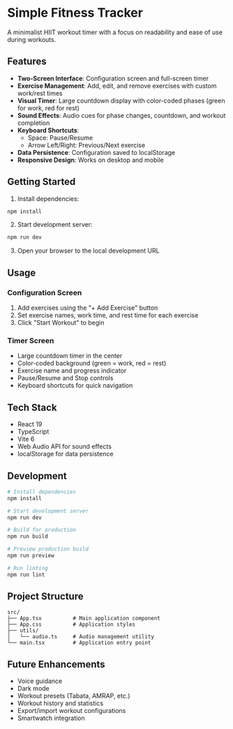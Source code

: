 # Simple Fitness Tracker

A minimalist HIIT workout timer with a focus on readability and ease of use during workouts.

## Features

- **Two-Screen Interface**: Configuration screen and full-screen timer
- **Exercise Management**: Add, edit, and remove exercises with custom work/rest times
- **Visual Timer**: Large countdown display with color-coded phases (green for work, red for rest)
- **Sound Effects**: Audio cues for phase changes, countdown, and workout completion
- **Keyboard Shortcuts**:
  - Space: Pause/Resume
  - Arrow Left/Right: Previous/Next exercise
- **Data Persistence**: Configuration saved to localStorage
- **Responsive Design**: Works on desktop and mobile

## Getting Started

1. Install dependencies:
```bash
npm install
```

2. Start development server:
```bash
npm run dev
```

3. Open your browser to the local development URL

## Usage

### Configuration Screen
1. Add exercises using the "+ Add Exercise" button
2. Set exercise names, work time, and rest time for each exercise
3. Click "Start Workout" to begin

### Timer Screen
- Large countdown timer in the center
- Color-coded background (green = work, red = rest)
- Exercise name and progress indicator
- Pause/Resume and Stop controls
- Keyboard shortcuts for quick navigation

## Tech Stack

- React 19
- TypeScript
- Vite 6
- Web Audio API for sound effects
- localStorage for data persistence

## Development

```bash
# Install dependencies
npm install

# Start development server
npm run dev

# Build for production
npm run build

# Preview production build
npm run preview

# Run linting
npm run lint
```

## Project Structure

```
src/
├── App.tsx          # Main application component
├── App.css          # Application styles
├── utils/
│   └── audio.ts     # Audio management utility
└── main.tsx         # Application entry point
```

## Future Enhancements

- Voice guidance
- Dark mode
- Workout presets (Tabata, AMRAP, etc.)
- Workout history and statistics
- Export/import workout configurations
- Smartwatch integration
